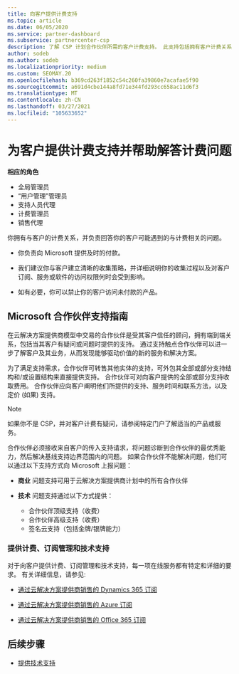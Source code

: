 ```yaml
---
title: 向客户提供计费支持
ms.topic: article
ms.date: 06/05/2020
ms.service: partner-dashboard
ms.subservice: partnercenter-csp
description: 了解 CSP 计划合作伙伴所需的客户计费支持。 此支持包括拥有客户计费关系和回答计费问题。
author: sodeb
ms.author: sodeb
ms.localizationpriority: medium
ms.custom: SEOMAY.20
ms.openlocfilehash: b369cd263f1852c54c260fa39860e7acafae5f90
ms.sourcegitcommit: a691d4cbe144a8fd71e344fd293cc658ac11d6f3
ms.translationtype: MT
ms.contentlocale: zh-CN
ms.lasthandoff: 03/27/2021
ms.locfileid: "105633652"
---
```

# <a name="provide-billing-support-for-your-customers-and-help-answer-their-billing-questions"></a>为客户提供计费支持并帮助解答计费问题


**相应的角色**

- 全局管理员
- “用户管理”管理员
- 支持人员代理
- 计费管理员
- 销售代理

你拥有与客户的计费关系，并负责回答你的客户可能遇到的与计费相关的问题。

- 你负责向 Microsoft 提供及时的付款。

- 我们建议你与客户建立清晰的收集策略，并详细说明你的收集过程以及对客户订阅、服务或软件的访问权限何时会受到影响。

- 如有必要，你可以禁止你的客户访问未付款的产品。

## <a name="microsoft-partner-support-guidance"></a>Microsoft 合作伙伴支持指南

在云解决方案提供商模型中交易的合作伙伴是受其客户信任的顾问，拥有端到端关系，包括当其客户有疑问或问题时提供的支持。 通过支持触点合作伙伴可以进一步了解客户及其业务，从而发现能够驱动价值的新的服务和解决方案。

为了满足支持需求，合作伙伴可转售其他实体的支持，可外包其全部或部分支持结构和/或设置结构来直接提供支持。  合作伙伴可对向客户提供的全部或部分支持收取费用。 合作伙伴应向客户阐明他们所提供的支持、服务时间和联系方法，以及定价 (如果) 支持。 

>[!Note]
>如果你不是 CSP，并对客户计费有疑问，请参阅特定门户了解适当的产品或服务。

合作伙伴必须接收来自客户的传入支持请求，将问题诊断到合作伙伴的最优秀能力，然后解决基线支持边界范围内的问题。 如果合作伙伴不能解决问题，他们可以通过以下支持方式向 Microsoft 上报问题：

- **商业** 问题支持可用于云解决方案提供商计划中的所有合作伙伴

- **技术** 问题支持通过以下方式提供：

  - 合作伙伴顶级支持（收费）
  - 合作伙伴高级支持（收费）
  - 签名云支持（包括金牌/银牌能力）

### <a name="providing-billing-subscription-management-and-technical-support"></a>提供计费、订阅管理和技术支持 

对于向客户提供计费、订阅管理和技术支持，每一项在线服务都有特定和详细的要求。 有关详细信息，请参见:

- [通过云解决方案提供商销售的 Dynamics 365 订阅](https://www.microsoftpartnercommunity.com/t5/CSP/Microsoft-Partner-Support-Guidance/m-p/5262#M30)

- [通过云解决方案提供商销售的 Azure 订阅](https://www.microsoftpartnercommunity.com/t5/CSP/Microsoft-Partner-Support-Guidance/m-p/5263#M31)

- [通过云解决方案提供商销售的 Office 365 订阅](https://www.microsoftpartnercommunity.com/t5/CSP/Microsoft-Partner-Support-Guidance/m-p/5264#M32)
 
## <a name="next-steps"></a>后续步骤

- [提供技术支持](provide-technical-support.md)